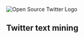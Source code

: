 ![Open Source Twitter Logo](https://img.freepik.com/free-vector/twitter-logo-design_1035-8934.jpg?size=338&ext=jpg)
<h2>Twitter text mining</h2>
